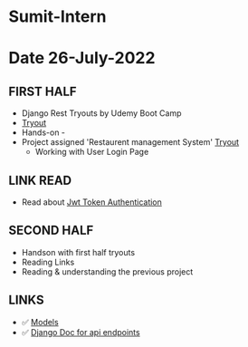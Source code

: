 # Sumit-Intern

# Date 26-July-2022

## FIRST HALF

- Django Rest Tryouts by Udemy Boot Camp
- [Tryout](https://github.com/sp18-interns/Sumit-Intern/tree/main/Django_project/tryout_movie_db)
- Hands-on -
- Project assigned 'Restaurent management System' [Tryout](https://github.com/sp18-interns/Sumit-Intern/tree/main/restaurant)
 	- Working with User Login Page 

## LINK READ
- Read about [Jwt Token Authentication](jwt.io) 

## SECOND HALF
- Handson with first half tryouts
- Reading Links
- Reading & understanding the previous project


## LINKS 
- ✅ [Models](https://docs.djangoproject.com/en/4.0/intro/overview/#design-your-model)
- ✅ [Django Doc for api endpoints](https://www.django-rest-framework.org/tutorial/2-requests-and-responses/)

